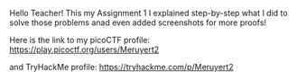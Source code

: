 Hello Teacher! This my Assignment 1
I explained step-by-step what I did to solve those problems anad even added screenshots for more proofs!

Here is the link to my picoCTF profile:
https://play.picoctf.org/users/Meruyert2

and TryHackMe profile:
https://tryhackme.com/p/Meruyert2
